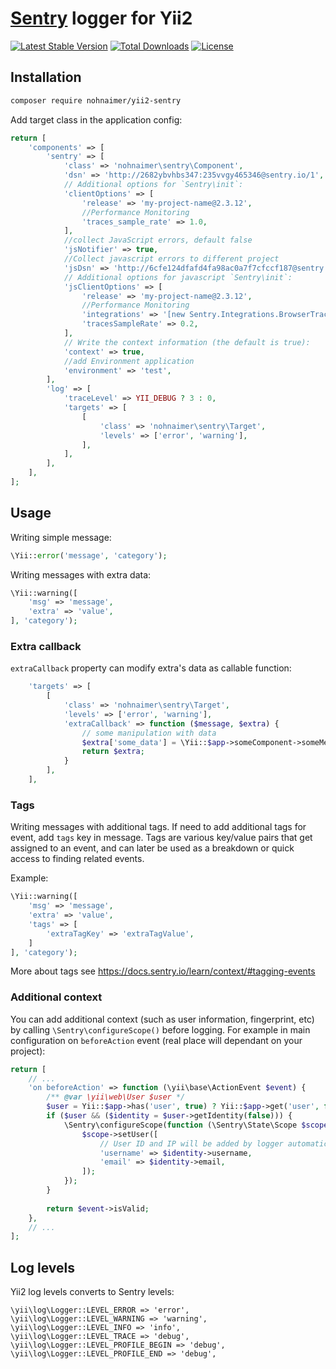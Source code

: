 # [Sentry](https://sentry.io) logger for Yii2

[![Latest Stable Version](https://poser.pugx.org/nohnaimer/yii2-sentry/v/stable)](https://packagist.org/packages/nohnaimer/yii2-sentry) 
[![Total Downloads](https://poser.pugx.org/nohnaimer/yii2-sentry/downloads)](https://packagist.org/packages/nohnaimer/yii2-sentry) 
[![License](https://poser.pugx.org/nohnaimer/yii2-sentry/license)](https://packagist.org/packages/nohnaimer/yii2-sentry)

## Installation

```bash
composer require nohnaimer/yii2-sentry
```

Add target class in the application config:

```php
return [
    'components' => [
        'sentry' => [
            'class' => 'nohnaimer\sentry\Component',
            'dsn' => 'http://2682ybvhbs347:235vvgy465346@sentry.io/1',
            // Additional options for `Sentry\init`:
            'clientOptions' => [
                'release' => 'my-project-name@2.3.12',
                //Performance Monitoring
                'traces_sample_rate' => 1.0,
            ],
            //collect JavaScript errors, default false
            'jsNotifier' => true,
            //Collect javascript errors to different project
            'jsDsn' => 'http://6cfe124dfafd4fa98ac0a7f7cfccf187@sentry.io/2',
            // Additional options for javascript `Sentry\init`:
            'jsClientOptions' => [
                'release' => 'my-project-name@2.3.12',
                //Performance Monitoring
                'integrations' => '[new Sentry.Integrations.BrowserTracing()]',
                'tracesSampleRate' => 0.2,
            ],
            // Write the context information (the default is true):
            'context' => true,
            //add Environment application
            'environment' => 'test',
        ],
        'log' => [
            'traceLevel' => YII_DEBUG ? 3 : 0,
            'targets' => [
                [
                    'class' => 'nohnaimer\sentry\Target',
                    'levels' => ['error', 'warning'],
                ],
            ],
        ],
    ],
];
```

## Usage

Writing simple message:

```php
\Yii::error('message', 'category');
```

Writing messages with extra data:

```php
\Yii::warning([
    'msg' => 'message',
    'extra' => 'value',
], 'category');
```

### Extra callback

`extraCallback` property can modify extra's data as callable function:

```php
    'targets' => [
        [
            'class' => 'nohnaimer\sentry\Target',
            'levels' => ['error', 'warning'],
            'extraCallback' => function ($message, $extra) {
                // some manipulation with data
                $extra['some_data'] = \Yii::$app->someComponent->someMethod();
                return $extra;
            }
        ],
    ],
```

### Tags

Writing messages with additional tags. If need to add additional tags for event, add `tags` key in message. Tags are various key/value pairs that get assigned to an event, and can later be used as a breakdown or quick access to finding related events.

Example:

```php
\Yii::warning([
    'msg' => 'message',
    'extra' => 'value',
    'tags' => [
        'extraTagKey' => 'extraTagValue',
    ]
], 'category');
```

More about tags see https://docs.sentry.io/learn/context/#tagging-events

### Additional context

You can add additional context (such as user information, fingerprint, etc) by calling `\Sentry\configureScope()` before logging.
For example in main configuration on `beforeAction` event (real place will dependant on your project):
```php
return [
    // ...
    'on beforeAction' => function (\yii\base\ActionEvent $event) {
        /** @var \yii\web\User $user */
        $user = Yii::$app->has('user', true) ? Yii::$app->get('user', false) : null;
        if ($user && ($identity = $user->getIdentity(false))) {
            \Sentry\configureScope(function (\Sentry\State\Scope $scope) use ($identity) {
                $scope->setUser([
                    // User ID and IP will be added by logger automatically
                    'username' => $identity->username,
                    'email' => $identity->email,
                ]);
            });
        }
    
        return $event->isValid;
    },
    // ...
];
```

## Log levels

Yii2 log levels converts to Sentry levels:

```
\yii\log\Logger::LEVEL_ERROR => 'error',
\yii\log\Logger::LEVEL_WARNING => 'warning',
\yii\log\Logger::LEVEL_INFO => 'info',
\yii\log\Logger::LEVEL_TRACE => 'debug',
\yii\log\Logger::LEVEL_PROFILE_BEGIN => 'debug',
\yii\log\Logger::LEVEL_PROFILE_END => 'debug',
```
